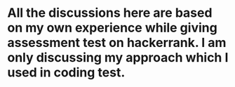# All the discussions here are based on my own experience while giving assessment test on hackerrank. I am only discussing my approach which I used in coding test.

